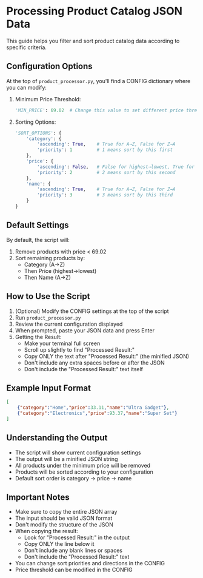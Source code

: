 # Processing Product Catalog JSON Data

This guide helps you filter and sort product catalog data according to specific criteria.

## Configuration Options

At the top of `product_processor.py`, you'll find a CONFIG dictionary where you can modify:

1. Minimum Price Threshold:
   ```python
   'MIN_PRICE': 69.02  # Change this value to set different price threshold
   ```

2. Sorting Options:
   ```python
   'SORT_OPTIONS': {
       'category': {
           'ascending': True,    # True for A→Z, False for Z→A
           'priority': 1         # 1 means sort by this first
       },
       'price': {
           'ascending': False,   # False for highest→lowest, True for lowest→highest
           'priority': 2         # 2 means sort by this second
       },
       'name': {
           'ascending': True,    # True for A→Z, False for Z→A
           'priority': 3         # 3 means sort by this third
       }
   }
   ```

## Default Settings

By default, the script will:
1. Remove products with price < 69.02
2. Sort remaining products by:
   - Category (A→Z)
   - Then Price (highest→lowest)
   - Then Name (A→Z)

## How to Use the Script

1. (Optional) Modify the CONFIG settings at the top of the script
2. Run `product_processor.py`
3. Review the current configuration displayed
4. When prompted, paste your JSON data and press Enter
5. Getting the Result:
   - Make your terminal full screen
   - Scroll up slightly to find "Processed Result:"
   - Copy ONLY the text after "Processed Result:" (the minified JSON)
   - Don't include any extra spaces before or after the JSON
   - Don't include the "Processed Result:" text itself

## Example Input Format
```json
[
    {"category":"Home","price":33.11,"name":"Ultra Gadget"},
    {"category":"Electronics","price":93.37,"name":"Super Set"}
]
```

## Understanding the Output

- The script will show current configuration settings
- The output will be a minified JSON string
- All products under the minimum price will be removed
- Products will be sorted according to your configuration
- Default sort order is category → price → name

## Important Notes

- Make sure to copy the entire JSON array
- The input should be valid JSON format
- Don't modify the structure of the JSON
- When copying the result:
  - Look for "Processed Result:" in the output
  - Copy ONLY the line below it
  - Don't include any blank lines or spaces
  - Don't include the "Processed Result:" text
- You can change sort priorities and directions in the CONFIG
- Price threshold can be modified in the CONFIG
